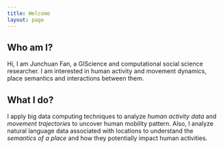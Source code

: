 ```yaml
---
title: Welcome
layout: page
---
```


## Who am I?
Hi, I am Junchuan Fan, a GIScience and computational social science researcher.  I am interested in human activity and movement dynamics, place semantics 
and interactions between them. 

## What I do?
I apply big data computing techniques to analyze *human activity data* and *movement trajectories* to uncover human mobility pattern. 
Also, I analyze natural language data associated with locations to understand the *semantics of a place* and how they potentially impact human activities.  





